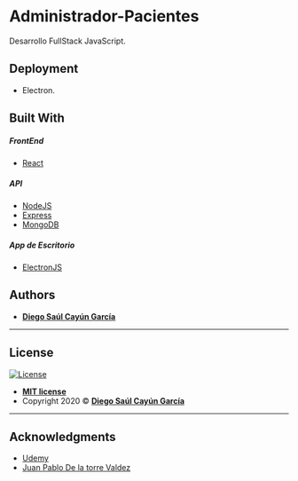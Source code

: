 # Administrador-Pacientes

Desarrollo FullStack JavaScript.
 

## Deployment

 * Electron.


## Built With

##### FrontEnd
 
* [React](https://es.reactjs.org/)

##### API
 
* [NodeJS](https://nodejs.org/es/)
* [Express](https://expressjs.com/)
* [MongoDB](https://www.mongodb.com/)

##### App de Escritorio

* [ElectronJS](https://www.electronjs.org/)


## Authors

* [**Diego Saúl Cayún García**](https://www.linkedin.com/in/diego-saul-cayun-garcia/) 

---

## License
[![License](http://img.shields.io/:license-mit-blue.svg?style=flat-square)](http://badges.mit-license.org)

- **[MIT license](http://opensource.org/licenses/mit-license.php)**
- Copyright 2020 © [**Diego Saúl Cayún García**](https://www.linkedin.com/in/diego-saul-cayun-garcia/) 

---

## Acknowledgments

* [Udemy](https://www.udemy.com/course/javascript-moderno-guia-definitiva-construye-10-proyectos/)
* [Juan Pablo De la torre Valdez](https://www.linkedin.com/in/juanpablodelatorre/)
